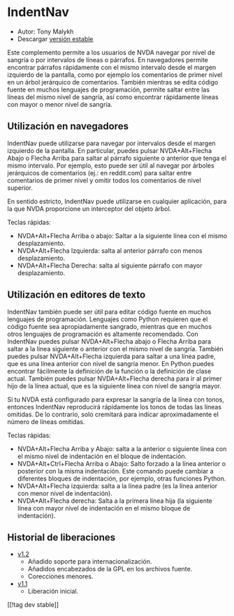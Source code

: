 # IndentNav #

* Autor: Tony Malykh
* Descargar [versión estable][1]

Este complemento permite a los usuarios de NVDA navegar por nivel de sangría
o por intervalos de líneas o párrafos.  En navegadores permite encontrar
párrafos rápidamente con el mismo intervalo desde el margen izquierdo de la
pantalla, como por ejemplo los comentarios de primer nivel en un árbol
jerárquico de comentarios.  También mientras se edita código fuente en
muchos lenguajes de programación, permite saltar entre las líneas del mismo
nivel de sangría, así como encontrar rápidamente líneas con mayor o menor
nivel de sangría.

## Utilización en navegadores
IndentNav puede utilizarse para navegar por intervalos desde el margen
izquierdo de la pantalla.  En particular, puedes pulsar NVDA+Alt+Flecha
Abajo o Flecha Arriba para saltar al párrafo siguiente o anterior que tenga
el mismo intervalo.  Por ejemplo, esto puede ser útil al navegar por árboles
jerárquicos de comentarios (ej.: en reddit.com) para saltar entre
comentarios de primer nivel y omitir todos los comentarios de nivel
superior.

En sentido estricto, IndentNav puede utilizarse en cualquier aplicación,
para la que NVDA proporcione un interceptor del objeto árbol.

Teclas rápidas:

* NVDA+Alt+Flecha Arriba o abajo: Saltar a la siguiente línea con el mismo
  desplazamiento.
* NVDA+Alt+Flecha Izquierda: salta al anterior párrafo con menos
  desplazamiento.
* NVDA+Alt+Flecha Derecha: salta al siguiente párrafo con mayor
  desplazamiento.

## Utilización en editores de texto
IndentNav también puede ser útil para editar código fuente en muchos
lenguajes de programación.  Lenguajes como Python requieren que el código
fuente sea apropiadamente sangrado, mientras que en muchos otros lenguajes
de programación es altamente recomendado.  Con IndentNav puedes pulsar
NVDA+Alt+Flecha abajo o Flecha Arriba para saltar a la línea siguiente o
anterior con el mismo nivel de sangría.  También puedes pulsar
NVDA+Alt+Flecha izquierda para saltar a una línea padre, que es una línea
anterior con nivel de sangría menor.  En Python puedes encontrar fácilmente
la definición de la función o la definición de clase actual.  También puedes
pulsar NVDA+Alt+Flecha derecha para ir al primer hijo de la línea actual,
que es la siguiente línea con nivel de sangría mayor.

Si tu NVDA está configurado para expresar la sangría de la línea con tonos,
entonces IndentNav reproducirá rápidamente los tonos de todas las líneas
omitidas.  De lo contrario, solo cremitará para indicar aproximadamente el
número de líneas omitidas.

Teclas rápidas:

* NVDA+Alt+Flecha Arriba y Abajo: salta a la anterior o siguiente línea con
  el mismo nivel de indentación en el bloque de indentación.
* NVDA+Alt+Ctrl+Flecha Arriba o Abajo: Salto forzado a la línea anterior o
  posterior con la misma indentación. Este comando puede cambiar a
  diferentes bloques de indentación, por ejemplo, otras funciones Python.
* NVDA+Alt+Flecha izquierda: salta a la línea padre (es la línea anterior
  con menor nivel de indentación).
* NVDA*Alt+Flecha derecha: Salta a la primera línea hija (la siguiente línea
  con mayor nivel de indentación en el mismo bloque de indentación).

## Historial de liberaciones
* [v1.2](https://github.com/mltony/nvda-indent-nav/raw/master/releases/IndentNav-1.2.nvda-addon)
  * Añadido soporte para internacionalización.
  * Añadidos encabezados de la GPL en los archivos fuente.
  * Corecciones menores.
* [v1.1](https://github.com/mltony/nvda-indent-nav/raw/master/releases/IndentNav-1.1.nvda-addon)
  * Liberación inicial.

[[!tag dev stable]]

[1]: https://www.nvaccess.org/addonStore/legacy?file=indentnav
